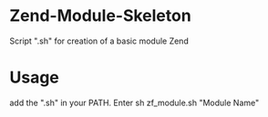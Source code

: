 Zend-Module-Skeleton
====================

Script ".sh" for creation of a basic module Zend

Usage
====================

add the ".sh" in your PATH. Enter sh zf_module.sh "Module Name"
